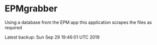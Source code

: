 # EPMgrabber
Using a database from the EPM app this application scrapes the files as required


Latest backup: Sun Sep 29 19:46:01 UTC 2019
